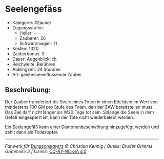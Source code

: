 # Seelengefäss

- Kategorie: #Zauber
- Zugangsstufen:
  - Heiler: -
  - Zauberer: 20
  - Schwarzmagier: 11
- Kosten: 1320
- Zauberbonus: 0
- Dauer: Augenblicklich
- Reichweite: Berühren
- Abklingzeit: 24 Stunden
- Art: geistesbeeinflussende Zauber

## Beschreibung:

Der Zauber transferiert die Seele eines Toten in einen Edelstein im Wert von mindestens 100 GM pro Stufe des Toten, den der ZAW bereitstellen muss. Das Ziel darf nicht länger als W20 Tage tot sein. Solange die Seele in dem Gefäß eingesperrt ist, kann der Tote nicht wiederbelebt werden.

Ein Seelengefäß kann einer Dämonenbeschwörung hinzugefügt werden und zählt dann als Todesopfer.

---

_Fanwerk für [Dungeonslayers](https://www.dungeonslayers.net/) © Christian Kennig | Quelle: Bruder Grimms Grimmoire 3 | Lizenz: [CC-BY-NC-SA 4.0](https://creativecommons.org/licenses/by-nc-sa/4.0/deed.de)_
